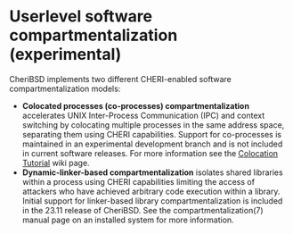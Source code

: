 # Userlevel software compartmentalization (experimental)

CheriBSD implements two different
CHERI-enabled software compartmentalization models:

- **Colocated processes (co-processes) compartmentalization** accelerates
  UNIX Inter-Process Communication (IPC) and context switching by colocating
  multiple processes in the same address space, separating them using CHERI
  capabilities.  Support for co-processes is maintained in an experimental
  development branch and is not included in current software releases.
  For more information see the [Colocation Tutorial](https://github.com/CTSRD-CHERI/cheripedia/wiki/Colocation-Tutorial)
  wiki page.
- **Dynamic-linker-based compartmentalization** isolates shared libraries
  within a process using CHERI capabilities limiting the access of attackers
  who have achieved arbitrary code execution within a library.
  Initial support for linker-based library compartmentalization is included
  in the 23.11 release of CheriBSD.  See the compartmentalization(7) manual
  page on an installed system for more information.
